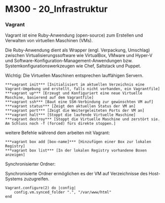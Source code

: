**M300 - 20_Infrastruktur**
==========================

### Vagrant

Vagrant ist eine Ruby-Anwendung (open-source) zum Erstellen und Verwalten von virtuellen Maschinen (VMs).

Die Ruby-Anwendung dient als Wrapper (engl. Verpackung, Umschlag) zwischen Virtualisierungssoftware wie VirtualBox, VMware und Hyper-V und Software-Konfiguration-Management-Anwendungen bzw. Systemkonfigurationswerkzeugen wie Chef, Saltstack und Puppet.

Wichtig: Die Virtuellen Maschinen entsprechen lauffähigen Servern.


    ***vagrant init*** [Initialisiert im aktuellen Verzeichnis eine Vagrant-Umgebung und erstellt, falls nicht vorhanden, ein Vagrantfile]
    ***vagrant up*** [Erzeugt und Konfiguriert eine neue Virtuelle Maschine, basierend auf dem Vagrantfile]
    ***vagrant ssh*** [Baut eine SSH-Verbindung zur gewünschten VM auf]
    ***vagrant status*** [Zeigt den aktuellen Status der VM an]
    ***vagrant port*** [Zeigt die Weitergeleiteten Ports der VM an]
    ***vagrant halt*** [Stoppt die laufende Virtuelle Maschine]
    ***vagrant destroy*** [Stoppt die Virtuelle Maschine und zerstört sie. Am Schluss noch -f (forced) fürs direkte stoppen.]

weitere Befehle während dem arbeiten mit Vagrant:

    ***vagrant box add [box-name]*** [Hinzufügen einer Box zur lokalen Registry]
    ***vagrant box list*** [In der lokalen Registry vorhandene Boxen anzeigen]

Synchronisierter Ordner:

Synchronisierte Ordner ermöglichen es der VM auf Verzeichnisse des Host-Systems zuzugreifen.

    Vagrant.configure(2) do |config|
        config.vm.synced_folder ".", "/var/www/html"  
    end


